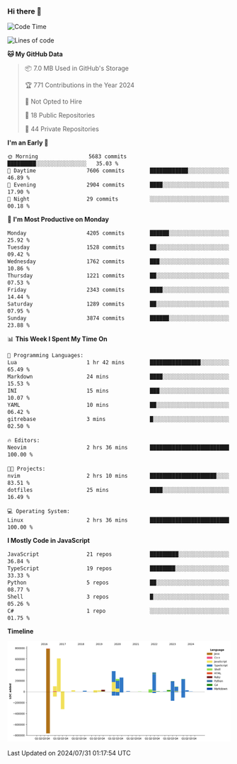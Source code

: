 ### Hi there 👋

<!--
**Clumsy-Coder/Clumsy-Coder** is a ✨ _special_ ✨ repository because its `README.md` (this file) appears on your GitHub profile.

Here are some ideas to get you started:

- 🔭 I’m currently working on ...
- 🌱 I’m currently learning ...
- 👯 I’m looking to collaborate on ...
- 🤔 I’m looking for help with ...
- 💬 Ask me about ...
- 📫 How to reach me: ...
- 😄 Pronouns: ...
- ⚡ Fun fact: ...
-->

<!-- anmol098/waka-readme-stats -->
<!--START_SECTION:waka-->
![Code Time](http://img.shields.io/badge/Code%20Time-837%20hrs%208%20mins-blue)

![Lines of code](https://img.shields.io/badge/From%20Hello%20World%20I%27ve%20Written-3.5%20million%20lines%20of%20code-blue)

**🐱 My GitHub Data** 

> 📦 7.0 MB Used in GitHub's Storage 
 > 
> 🏆 771 Contributions in the Year 2024
 > 
> 🚫 Not Opted to Hire
 > 
> 📜 18 Public Repositories 
 > 
> 🔑 44 Private Repositories 
 > 
**I'm an Early 🐤** 

```text
🌞 Morning                5683 commits        █████████░░░░░░░░░░░░░░░░   35.03 % 
🌆 Daytime                7606 commits        ████████████░░░░░░░░░░░░░   46.89 % 
🌃 Evening                2904 commits        ████░░░░░░░░░░░░░░░░░░░░░   17.90 % 
🌙 Night                  29 commits          ░░░░░░░░░░░░░░░░░░░░░░░░░   00.18 % 
```
📅 **I'm Most Productive on Monday** 

```text
Monday                   4205 commits        ██████░░░░░░░░░░░░░░░░░░░   25.92 % 
Tuesday                  1528 commits        ██░░░░░░░░░░░░░░░░░░░░░░░   09.42 % 
Wednesday                1762 commits        ███░░░░░░░░░░░░░░░░░░░░░░   10.86 % 
Thursday                 1221 commits        ██░░░░░░░░░░░░░░░░░░░░░░░   07.53 % 
Friday                   2343 commits        ████░░░░░░░░░░░░░░░░░░░░░   14.44 % 
Saturday                 1289 commits        ██░░░░░░░░░░░░░░░░░░░░░░░   07.95 % 
Sunday                   3874 commits        ██████░░░░░░░░░░░░░░░░░░░   23.88 % 
```


📊 **This Week I Spent My Time On** 

```text
💬 Programming Languages: 
Lua                      1 hr 42 mins        ████████████████░░░░░░░░░   65.49 % 
Markdown                 24 mins             ████░░░░░░░░░░░░░░░░░░░░░   15.53 % 
INI                      15 mins             ███░░░░░░░░░░░░░░░░░░░░░░   10.07 % 
YAML                     10 mins             ██░░░░░░░░░░░░░░░░░░░░░░░   06.42 % 
gitrebase                3 mins              █░░░░░░░░░░░░░░░░░░░░░░░░   02.50 % 

🔥 Editors: 
Neovim                   2 hrs 36 mins       █████████████████████████   100.00 % 

🐱‍💻 Projects: 
nvim                     2 hrs 10 mins       █████████████████████░░░░   83.51 % 
dotfiles                 25 mins             ████░░░░░░░░░░░░░░░░░░░░░   16.49 % 

💻 Operating System: 
Linux                    2 hrs 36 mins       █████████████████████████   100.00 % 
```

**I Mostly Code in JavaScript** 

```text
JavaScript               21 repos            █████████░░░░░░░░░░░░░░░░   36.84 % 
TypeScript               19 repos            ████████░░░░░░░░░░░░░░░░░   33.33 % 
Python                   5 repos             ██░░░░░░░░░░░░░░░░░░░░░░░   08.77 % 
Shell                    3 repos             █░░░░░░░░░░░░░░░░░░░░░░░░   05.26 % 
C#                       1 repo              ░░░░░░░░░░░░░░░░░░░░░░░░░   01.75 % 
```



**Timeline**

![Lines of Code chart](https://raw.githubusercontent.com/Clumsy-Coder/Clumsy-Coder/main/assets/bar_graph.png)


 Last Updated on 2024/07/31 01:17:54 UTC
<!--END_SECTION:waka-->
